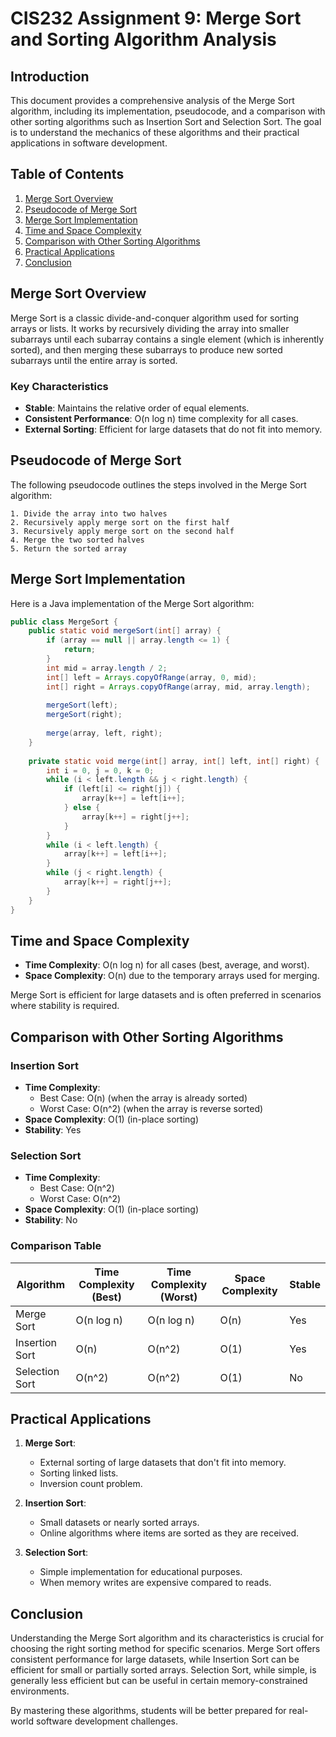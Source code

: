 
# CIS232 Assignment 9: Merge Sort and Sorting Algorithm Analysis

## Introduction

This document provides a comprehensive analysis of the Merge Sort algorithm, including its implementation, pseudocode, and a comparison with other sorting algorithms such as Insertion Sort and Selection Sort. The goal is to understand the mechanics of these algorithms and their practical applications in software development.

## Table of Contents

1. [Merge Sort Overview](#merge-sort-overview)
2. [Pseudocode of Merge Sort](#pseudocode-of-merge-sort)
3. [Merge Sort Implementation](#merge-sort-implementation)
4. [Time and Space Complexity](#time-and-space-complexity)
5. [Comparison with Other Sorting Algorithms](#comparison-with-other-sorting-algorithms)
6. [Practical Applications](#practical-applications)
7. [Conclusion](#conclusion)

## Merge Sort Overview

Merge Sort is a classic divide-and-conquer algorithm used for sorting arrays or lists. It works by recursively dividing the array into smaller subarrays until each subarray contains a single element (which is inherently sorted), and then merging these subarrays to produce new sorted subarrays until the entire array is sorted.

### Key Characteristics
- **Stable**: Maintains the relative order of equal elements.
- **Consistent Performance**: O(n log n) time complexity for all cases.
- **External Sorting**: Efficient for large datasets that do not fit into memory.

## Pseudocode of Merge Sort

The following pseudocode outlines the steps involved in the Merge Sort algorithm:

```
1. Divide the array into two halves
2. Recursively apply merge sort on the first half
3. Recursively apply merge sort on the second half
4. Merge the two sorted halves
5. Return the sorted array
```

## Merge Sort Implementation

Here is a Java implementation of the Merge Sort algorithm:

```java
public class MergeSort {
    public static void mergeSort(int[] array) {
        if (array == null || array.length <= 1) {
            return;
        }
        int mid = array.length / 2;
        int[] left = Arrays.copyOfRange(array, 0, mid);
        int[] right = Arrays.copyOfRange(array, mid, array.length);
        
        mergeSort(left);
        mergeSort(right);
        
        merge(array, left, right);
    }
    
    private static void merge(int[] array, int[] left, int[] right) {
        int i = 0, j = 0, k = 0;
        while (i < left.length && j < right.length) {
            if (left[i] <= right[j]) {
                array[k++] = left[i++];
            } else {
                array[k++] = right[j++];
            }
        }
        while (i < left.length) {
            array[k++] = left[i++];
        }
        while (j < right.length) {
            array[k++] = right[j++];
        }
    }
}
```

## Time and Space Complexity

- **Time Complexity**: O(n log n) for all cases (best, average, and worst).
- **Space Complexity**: O(n) due to the temporary arrays used for merging.

Merge Sort is efficient for large datasets and is often preferred in scenarios where stability is required.

## Comparison with Other Sorting Algorithms

### Insertion Sort

- **Time Complexity**: 
  - Best Case: O(n) (when the array is already sorted)
  - Worst Case: O(n^2) (when the array is reverse sorted)
- **Space Complexity**: O(1) (in-place sorting)
- **Stability**: Yes

### Selection Sort

- **Time Complexity**: 
  - Best Case: O(n^2)
  - Worst Case: O(n^2)
- **Space Complexity**: O(1) (in-place sorting)
- **Stability**: No

### Comparison Table

| Algorithm    | Time Complexity (Best) | Time Complexity (Worst) | Space Complexity | Stable |
|--------------|------------------------|-------------------------|-------------------|--------|
| Merge Sort   | O(n log n)             | O(n log n)              | O(n)              | Yes    |
| Insertion Sort| O(n)                   | O(n^2)                  | O(1)              | Yes    |
| Selection Sort| O(n^2)                 | O(n^2)                  | O(1)              | No     |

## Practical Applications

1. **Merge Sort**:
   - External sorting of large datasets that don't fit into memory.
   - Sorting linked lists.
   - Inversion count problem.

2. **Insertion Sort**:
   - Small datasets or nearly sorted arrays.
   - Online algorithms where items are sorted as they are received.

3. **Selection Sort**:
   - Simple implementation for educational purposes.
   - When memory writes are expensive compared to reads.

## Conclusion

Understanding the Merge Sort algorithm and its characteristics is crucial for choosing the right sorting method for specific scenarios. Merge Sort offers consistent performance for large datasets, while Insertion Sort can be efficient for small or partially sorted arrays. Selection Sort, while simple, is generally less efficient but can be useful in certain memory-constrained environments.

By mastering these algorithms, students will be better prepared for real-world software development challenges.